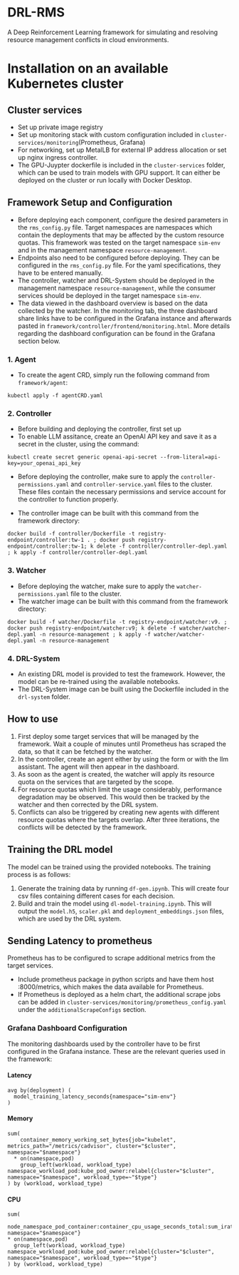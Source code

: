 # DRL-RMS

A Deep Reinforcement Learning framework for simulating and resolving resource management conflicts in cloud environments.

# Installation on an available Kubernetes cluster

## Cluster services
* Set up private image registry
* Set up monitoring stack with custom configuration included in `cluster-services/monitoring`(Prometheus, Grafana)
* For networking, set up MetalLB for external IP address allocation or set up nginx ingress controller.
* The GPU-Juypter dockerfile is included in the `cluster-services` folder, which can be used to train models with GPU support. It can either be deployed on the cluster or run locally with Docker Desktop.

## Framework Setup and Configuration
* Before deploying each component, configure the desired parameters in the `rms_config.py` file. Target namespaces are namespaces which contain the deployments that may be affected by the custom resource quotas.
This framework was tested on the target namespace `sim-env` and in the management namespace `resource-management`.
* Endpoints also need to be configured before deploying. They can be configured in the `rms_config.py` file. For the yaml specifications, they have to be entered manually.
* The controller, watcher and DRL-System should be deployed in the management namespace `resource-management`, while the consumer services should be deployed in the target namespace `sim-env`.
* The data viewed in the dashboard overview is based on the data collected by the watcher. In the monitoring tab, the three dashboard share links have to be configured in the Grafana instance and afterwards pasted in `framework/controller/frontend/monitoring.html`. More details regarding the dashboard configuration can be found in the Grafana section below.



### 1. Agent 
* To create the agent CRD, simply run the following command from `framework/agent`:
~~~
kubectl apply -f agentCRD.yaml
~~~

### 2. Controller 
* Before building and deploying the controller, first set up 
* To enable LLM assitance, create an OpenAI API key and save it as a secret in the cluster, using the command:

~~~
kubectl create secret generic openai-api-secret --from-literal=api-key=your_openai_api_key
~~~

* Before deploying the controller, make sure to apply the `controller-permissions.yaml` and `controller-service.yaml` files to the cluster. These files contain the necessary permissions and service account for the controller to function properly.

* The controller image can be built with this command from the framework directory:
~~~
docker build -f controller/Dockerfile -t registry-endpoint/controller:tw-1 . ; docker push registry-endpoint/controller:tw-1; k delete -f controller/controller-depl.yaml ; k apply -f controller/controller-depl.yaml 
~~~


### 3. Watcher 
* Before deploying the watcher, make sure to apply the `watcher-permissions.yaml` file to the cluster. 
* The watcher image can be built with this command from the framework directory:

~~~
docker build -f watcher/Dockerfile -t registry-endpoint/watcher:v9. ; docker push registry-endpoint/watcher:v9; k delete -f watcher/watcher-depl.yaml -n resource-management ; k apply -f watcher/watcher-depl.yaml -n resource-management
~~~

### 4. DRL-System 

* An existing DRL model is provided to test the framework. However, the model can be re-trained using the available notebooks.
* The DRL-System image can be built using the Dockerfile included in the `drl-system` folder. 


## How to use

1. First deploy some target services that will be managed by the framework. Wait a couple of minutes until Prometheus has scraped the data, so that it can be fetched by the watcher.
2. In the controller, create an agent either by using the form or with the llm assistant. The agent will then appear in the dashboard. 
3. As soon as the agent is created, the watcher will apply its resource quota on the services that are targeted by the scope. 
4. For resource quotas which limit the usage considerably, performance degradation may be observed. This would then be tracked by the watcher and then corrected by the DRL system.
5. Conflicts can also be triggered by creating new agents with different resource quotas where the targets overlap. After three iterations, the conflicts will be detected by the framework.


## Training the DRL model
The model can be trained using the provided notebooks. The training process is as follows:
1. Generate the training data by running `df-gen.ipynb`. This will create four csv files containing different cases for each decision.
2. Build and train the model using `dl-model-training.ipynb`. This will output the `model.h5`, `scaler.pkl` and `deployment_embeddings.json` files, which are used by the DRL system.

## Sending Latency to prometheus

Prometheus has to be configured to scrape additional metrics from the target services.
* Include prometheus package in python scripts and have them host :8000/metrics, which makes the data available for Prometheus. 
* If Prometheus is deployed as a helm chart, the additional scrape jobs can be added in `cluster-services/monitoring/prometheus_config.yaml` under the `additionalScrapeConfigs` section.



### Grafana Dashboard Configuration

The monitoring dashboards used by the controller have to be first configured in the Grafana instance. These are the relevant queries used in the framework:


#### Latency
~~~
avg by(deployment) (
  model_training_latency_seconds{namespace="sim-env"}
)
~~~

#### Memory

~~~
sum(
    container_memory_working_set_bytes{job="kubelet", metrics_path="/metrics/cadvisor", cluster="$cluster", namespace="$namespace"}
  * on(namespace,pod)
    group_left(workload, workload_type) namespace_workload_pod:kube_pod_owner:relabel{cluster="$cluster", namespace="$namespace", workload_type=~"$type"}
) by (workload, workload_type)

~~~

#### CPU
~~~
sum(
  node_namespace_pod_container:container_cpu_usage_seconds_total:sum_irate{cluster="$cluster", namespace="$namespace"}
* on(namespace,pod)
  group_left(workload, workload_type) namespace_workload_pod:kube_pod_owner:relabel{cluster="$cluster", namespace="$namespace", workload_type=~"$type"}
) by (workload, workload_type)

~~~